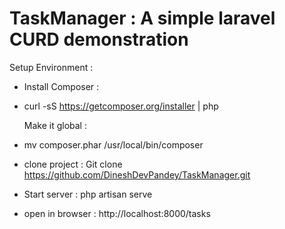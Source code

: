 TaskManager : A simple laravel CURD demonstration
===============================
Setup Environment :
- Install Composer :
 - curl -sS https://getcomposer.org/installer | php

   Make it global :
 - mv composer.phar /usr/local/bin/composer

- clone project : Git clone https://github.com/DineshDevPandey/TaskManager.git
- Start server : php artisan serve

- open in browser : http://localhost:8000/tasks
